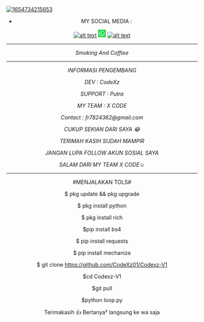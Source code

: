 <a href="https://ibb.co/VqnMY4z"><img src="https://i.ibb.co/fx6rdwy/1654734215653.jpg" alt="1654734215653" border="0"></a>
<center>


* MY SOCIAL MEDIA :

<a href="https://Instagram.com/Acill_gaming12"><img src="https://disk.mediaindonesia.com/thumbs/1800x1200/news/2020/03/1e2c29c543e1c21f54846e7f3eae7c7e.jpg" alt="alt text" width="20" height="20"></a> 
<a href="https://wa.me/+6283115893229?text=Asalamualaikum+bang"><img src="https://github.com/Yayan-XD/Yayan-XD/blob/master/img/whatsapp.png" alt="alt text" width="20" height="20"></a>
<a href="https://www.facebook.com/daffa.xyz.07"><img src="https://upload.wikimedia.org/wikipedia/commons/5/51/Facebook_f_logo_%282019%29.svg" alt="alt text" width="20" height="20"></a> 
___
_Smoking And Coffiee_
___


_INFORMASI PENGEMBANG_

_DEV : CodeXz_

_SUPPORT : Putra_

_MY TEAM : X CODE_

_Contact : fr7824362@gmail.com_


_CUKUP SEKIAN DARI SAYA 😂_

_TERIMAH KASIH SUDAH MAMPIR_

_JANGAN LUPA FOLLOW AKUN SOSIAL SAYA_

_SALAM DARI MY TEAM X CODE☺️_

___


#MENJALAKAN TOLS#

$ pkg update && pkg upgrade

$ pkg install python

$ pkg install rich

$pip install bs4

$ pip install requests

$ pip install mechanize

$ git clone https://github.com/CodeXz01/Codexz-V1

$cd Codexz-V1

$git pull

$python loop.py



Terimakasih 👍
Bertanya² langsung ke wa saja
